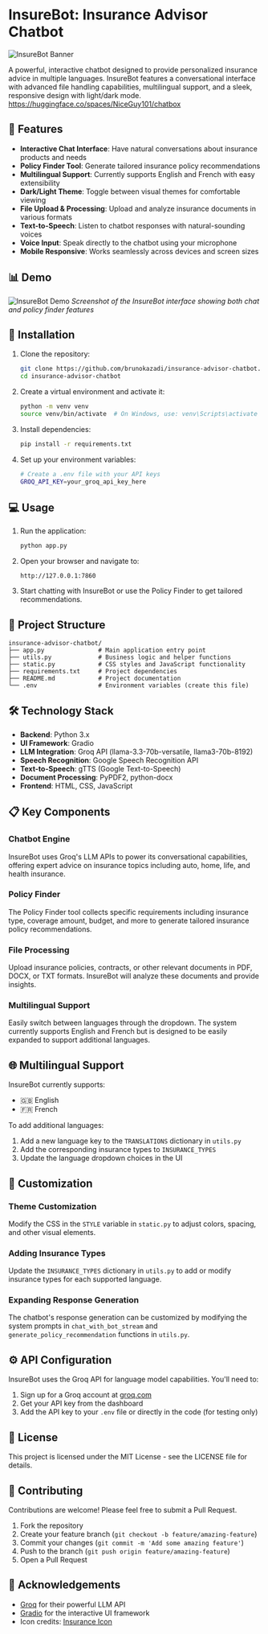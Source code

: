 # InsureBot: Insurance Advisor Chatbot

![InsureBot Banner](https://github.com/brunokazadi/insurance-advisor-chatbot/blob/main/insurance-icon.png?raw=true)

A powerful, interactive chatbot designed to provide personalized insurance advice in multiple languages. InsureBot features a conversational interface with advanced file handling capabilities, multilingual support, and a sleek, responsive design with light/dark mode.
https://huggingface.co/spaces/NiceGuy101/chatbox

## 🌟 Features

- **Interactive Chat Interface**: Have natural conversations about insurance products and needs
- **Policy Finder Tool**: Generate tailored insurance policy recommendations
- **Multilingual Support**: Currently supports English and French with easy extensibility
- **Dark/Light Theme**: Toggle between visual themes for comfortable viewing
- **File Upload & Processing**: Upload and analyze insurance documents in various formats
- **Text-to-Speech**: Listen to chatbot responses with natural-sounding voices
- **Voice Input**: Speak directly to the chatbot using your microphone
- **Mobile Responsive**: Works seamlessly across devices and screen sizes

## 📊 Demo

![InsureBot Demo](demo-screenshot.png)
*Screenshot of the InsureBot interface showing both chat and policy finder features*

## 🚀 Installation

1. Clone the repository:
   ```bash
   git clone https://github.com/brunokazadi/insurance-advisor-chatbot.git
   cd insurance-advisor-chatbot
   ```

2. Create a virtual environment and activate it:
   ```bash
   python -m venv venv
   source venv/bin/activate  # On Windows, use: venv\Scripts\activate
   ```

3. Install dependencies:
   ```bash
   pip install -r requirements.txt
   ```

4. Set up your environment variables:
   ```bash
   # Create a .env file with your API keys
   GROQ_API_KEY=your_groq_api_key_here
   ```

## 💻 Usage

1. Run the application:
   ```bash
   python app.py
   ```

2. Open your browser and navigate to:
   ```
   http://127.0.0.1:7860
   ```

3. Start chatting with InsureBot or use the Policy Finder to get tailored recommendations.

## 📁 Project Structure

```
insurance-advisor-chatbot/
├── app.py               # Main application entry point
├── utils.py             # Business logic and helper functions
├── static.py            # CSS styles and JavaScript functionality
├── requirements.txt     # Project dependencies
├── README.md            # Project documentation
└── .env                 # Environment variables (create this file)
```

## 🛠️ Technology Stack

- **Backend**: Python 3.x
- **UI Framework**: Gradio
- **LLM Integration**: Groq API (llama-3.3-70b-versatile, llama3-70b-8192)
- **Speech Recognition**: Google Speech Recognition API
- **Text-to-Speech**: gTTS (Google Text-to-Speech)
- **Document Processing**: PyPDF2, python-docx
- **Frontend**: HTML, CSS, JavaScript

## 📋 Key Components

### Chatbot Engine
InsureBot uses Groq's LLM APIs to power its conversational capabilities, offering expert advice on insurance topics including auto, home, life, and health insurance.

### Policy Finder
The Policy Finder tool collects specific requirements including insurance type, coverage amount, budget, and more to generate tailored insurance policy recommendations.

### File Processing
Upload insurance policies, contracts, or other relevant documents in PDF, DOCX, or TXT formats. InsureBot will analyze these documents and provide insights.

### Multilingual Support
Easily switch between languages through the dropdown. The system currently supports English and French but is designed to be easily expanded to support additional languages.

## 🌐 Multilingual Support

InsureBot currently supports:
- 🇬🇧 English
- 🇫🇷 French

To add additional languages:
1. Add a new language key to the `TRANSLATIONS` dictionary in `utils.py`
2. Add the corresponding insurance types to `INSURANCE_TYPES`
3. Update the language dropdown choices in the UI

## 🎨 Customization

### Theme Customization
Modify the CSS in the `STYLE` variable in `static.py` to adjust colors, spacing, and other visual elements.

### Adding Insurance Types
Update the `INSURANCE_TYPES` dictionary in `utils.py` to add or modify insurance types for each supported language.

### Expanding Response Generation
The chatbot's response generation can be customized by modifying the system prompts in `chat_with_bot_stream` and `generate_policy_recommendation` functions in `utils.py`.

## ⚙️ API Configuration

InsureBot uses the Groq API for language model capabilities. You'll need to:

1. Sign up for a Groq account at [groq.com](https://groq.com)
2. Get your API key from the dashboard
3. Add the API key to your `.env` file or directly in the code (for testing only)

## 📄 License

This project is licensed under the MIT License - see the LICENSE file for details.

## 👥 Contributing

Contributions are welcome! Please feel free to submit a Pull Request.

1. Fork the repository
2. Create your feature branch (`git checkout -b feature/amazing-feature`)
3. Commit your changes (`git commit -m 'Add some amazing feature'`)
4. Push to the branch (`git push origin feature/amazing-feature`)
5. Open a Pull Request

## 🙏 Acknowledgements

- [Groq](https://groq.com) for their powerful LLM API
- [Gradio](https://gradio.app/) for the interactive UI framework
- Icon credits: [Insurance Icon](https://github.com/brunokazadi/insurance-advisor-chatbot)
